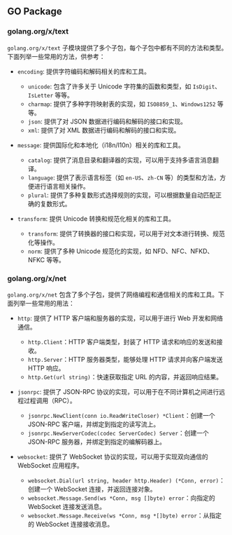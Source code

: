 ## GO Package

### golang.org/x/text
`golang.org/x/text` 子模块提供了多个子包，每个子包中都有不同的方法和类型。下面列举一些常用的方法，供参考：

- `encoding`: 提供字符编码和解码相关的库和工具。
  - `unicode`: 包含了许多关于 Unicode 字符集的函数和类型，如 `IsDigit`、`IsLetter` 等等。
  - `charmap`: 提供了多种字符映射表的实现，如 `ISO8859_1`、`Windows1252` 等等。
  - `json`: 提供了对 JSON 数据进行编码和解码的接口和实现。
  - `xml`: 提供了对 XML 数据进行编码和解码的接口和实现。
  
- `message`: 提供国际化和本地化（i18n/l10n）相关的库和工具。
  - `catalog`: 提供了消息目录和翻译器的实现，可以用于支持多语言消息翻译。
  - `language`: 提供了表示语言标签（如 `en-US`、`zh-CN` 等）的类型和方法，方便进行语言相关操作。
  - `plural`: 提供了多种复数形式选择规则的实现，可以根据数量自动匹配正确的复数形式。
  
- `transform`: 提供 Unicode 转换和规范化相关的库和工具。
  - `transform`: 提供了转换器的接口和实现，可以用于对文本进行转换、规范化等操作。
  - `norm`: 提供了多种 Unicode 规范化的实现，如 NFD、NFC、NFKD、NFKC 等等。

### golang.org/x/net
`golang.org/x/net` 包含了多个子包，提供了网络编程和通信相关的库和工具。下面列举一些常用的用法：

- `http`: 提供了 HTTP 客户端和服务器的实现，可以用于进行 Web 开发和网络通信。
  - `http.Client`：HTTP 客户端类型，封装了 HTTP 请求和响应的发送和接收。
  - `http.Server`：HTTP 服务器类型，能够处理 HTTP 请求并向客户端发送 HTTP 响应。
  - `http.Get(url string)`：快速获取指定 URL 的内容，并返回响应结果。
    
- `jsonrpc`: 提供了 JSON-RPC 协议的实现，可以用于在不同计算机之间进行远程过程调用（RPC）。
  - `jsonrpc.NewClient(conn io.ReadWriteCloser) *Client`：创建一个 JSON-RPC 客户端，并绑定到指定的读写流上。
  - `jsonrpc.NewServerCodec(codec ServerCodec) Server`：创建一个 JSON-RPC 服务器，并绑定到指定的编解码器上。
  
- `websocket`: 提供了 WebSocket 协议的实现，可以用于实现双向通信的 WebSocket 应用程序。
  - `websocket.Dial(url string, header http.Header) (*Conn, error)`：创建一个 WebSocket 连接，并返回连接对象。
  - `websocket.Message.Send(ws *Conn, msg []byte) error`：向指定的 WebSocket 连接发送消息。
  - `websocket.Message.Receive(ws *Conn, msg *[]byte) error`：从指定的 WebSocket 连接接收消息。